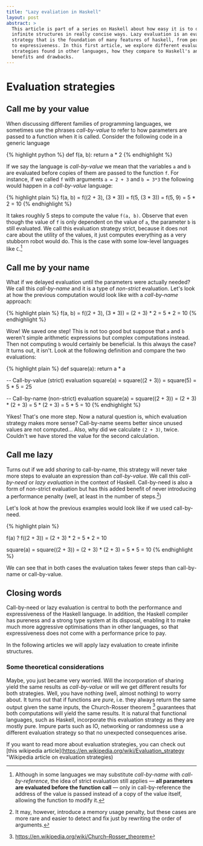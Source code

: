 ```yaml
---
title: "Lazy evaliation in Haskell"
layout: post
abstract: >
  This article is part of a series on Haskell about how easy it is to define
  infinite structures in really concise ways. Lazy evaluation is an evaluation
  strategy that is the foundation of many features of haskell, from performance
  to expressiveness. In this first article, we explore different evaluation
  strategies found in other languages, how they compare to Haskell's and their
  benefits and drawbacks.
---
```


# Evaluation strategies

## Call me by your value

When discussing different families of programming languages, we sometimes use
the phrases *call-by-value* to refer to how parameters are passed to a function
when it is called. Consider the following code in a generic language

{% highlight python %}
def f(a, b):
  return a * 2
{% endhighlight %}

If we say the language is *call-by-value* we mean that the variables `a` and
`b` are evaluated before copies of them are passed to the function `f`. For
instance, if we called `f` with arguments `a = 2 + 3` and `b = 3*3` the
following would happen in a *call-by-value* language:

{% highlight plain %}
  f(a, b)
= f((2 + 3), (3 * 3))
= f(5, (3 * 3))
= f(5, 9)
= 5 * 2
= 10
{% endhighlight %}

It takes roughly 5 steps to compute the value `f(a, b)`. Observe that even
though the value of `f` is only dependent on the value of `a`, the parameter
`b` is still evaluated. We call this evaluation strategy strict, because it
does not care about the utility of the values, it just computes everything as a
very stubborn robot would do. This is the case with some low-level languages
like `C`.[^1]

## Call me by your name

What if we delayed evaluation until the parameters were actually needed? We
call this *call-by-name* and it is a type of *non-strict* evaluation. Let's
look at how the previous computation would look like with a *call-by-name*
approach:

{% highlight plain %}
  f(a, b)
= f((2 + 3), (3 * 3))
= (2 + 3) * 2
= 5 * 2
= 10
{% endhighlight %}

Wow! We saved one step! This is not too good but suppose that `a` and `b`
weren't simple arithmetic expressions but complex computations instead. Then
not computing `b` would certainly be beneficial. Is this always the case? It
turns out, it isn't. Look at the following definition and compare the two
evaluations:

{% highlight plain %}
def square(a):
  return a * a

-- Call-by-value (strict) evaluation
  square(a)
= square((2 + 3))
= square(5)
= 5 * 5
= 25

-- Call-by-name (non-strict) evaluation
  square(a)
= square((2 + 3))
= (2 + 3) * (2 + 3)
= 5 * (2 + 3)
= 5 * 5
= 10
{% endhighlight %}

Yikes! That's one more step. Now a natural question is, which evaluation
strategy makes more sense? Call-by-name seems better since unused values are
not computed... Also, why did we calculate `(2 + 3)`, twice. Couldn't we have
stored the value for the second calculation.

## Call me lazy

Turns out if we add *sharing* to call-by-name, this strategy will never take
more steps to evaluate an expression than *call-by-value*. We call this
*call-by-need* or *lazy evaluation* in the context of Haskell. Call-by-need is
also a form of non-strict evaluation but has this added benefit of never
introducing a performance penalty (well, at least in the number of steps.[^2])

Let's look at how the previous examples would look like if we used call-by-need.

{% highlight plain %}

  f(a)
? f((2 + 3))
= (2 + 3) * 2
= 5 * 2
= 10

  square(a)
= square((2 + 3))
= (2 + 3) * (2 + 3)
= 5 * 5
= 10
{% endhighlight %}

We can see that in both cases the evaluation takes fewer steps than
call-by-name or call-by-value.

## Closing words

Call-by-need or lazy evaluation is central to both the performance and
expressiveness of the Haskell language. In addition, the Haskell compiler has
pureness and a strong type system at its disposal, enabling it to make much
more aggressive optimisations than in other languages, so that expressiveness
does not come with a performance price to pay.

In the following articles we will apply lazy evaluation to create infinite
structures.


### Some theoretical considerations

Maybe, you just became very worried. Will the incorporation of sharing yield
the same results as *call-by-value* or will we get different results for both
strategies. Well, you have nothing (well, almost nothing) to worry about. It
turns out that if functions are *pure*, i.e. they always return the same output
given the same inputs, the Church-Rosser theorem [^3] guarantees that both
computations will yield the same results. It is natural that functional
languages, such as Haskell, incorporate this evaluation strategy as they are
mostly pure. Impure parts such as IO, networking or randomness use a different
evaluation strategy so that no unexpected consequences arise.

If you want to read more about evaluation strategies, you can check out [this wikipedia article](https://en.wikipedia.org/wiki/Evaluation_strategy "Wikipedia article on evaluation strategies)


[^1]: Although in some languages we may substitute *call-by-name* with *call-by-reference*, the idea of strict evaluation still applies — **all parameters are evaluated before the function call** — only in call-by-reference the address of the value is passed instead of a copy of the value itself, allowing the function to modify it.

[^2]: It may, however, introduce a memory usage penalty, but these cases are more rare and easier to detect and fix just by rewriting the order of arguments.

[^3]: https://en.wikipedia.org/wiki/Church–Rosser_theorem
